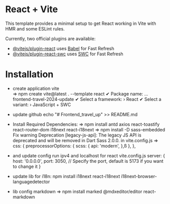 # React + Vite

This template provides a minimal setup to get React working in Vite with HMR and some ESLint rules.

Currently, two official plugins are available:

- [@vitejs/plugin-react](https://github.com/vitejs/vite-plugin-react/blob/main/packages/plugin-react/README.md) uses [Babel](https://babeljs.io/) for Fast Refresh
- [@vitejs/plugin-react-swc](https://github.com/vitejs/vite-plugin-react-swc) uses [SWC](https://swc.rs/) for Fast Refresh

# Installation

- create application vite  
=> npm create vite@latest . --template react
✔ Package name: … frontend-travel-2024-update
✔ Select a framework: › React
✔ Select a variant: › JavaScript + SWC

- update github
echo "# Frontend_travel_up" >> README.md

- Install Required Dependencies:
=> npm install antd axios react-toastify react-router-dom i18next react-i18next
=> npm install -D sass-embedded
Fix warning Deprecation [legacy-js-api]: The legacy JS API is deprecated and will be removed in Dart Sass 2.0.0. in vite.config.js
=> css: {
    preprocessorOptions: {
      scss: {
        api: 'modern',
      },ß
    },
  },

- and update config run ipv4 and localhost for react vite.config.js
server: {
    host: '0.0.0.0',
    port: 3050, // Specify the port, default is 5173 if you want to change it
  }

- update lib for i18n:
npm install i18next react-i18next i18next-browser-languagedetector

- lib config markdown
=> npm install marked @mdxeditor/editor react-markdown
